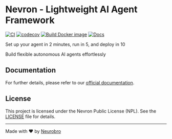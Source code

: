 # Nevron - Lightweight AI Agent Framework
[![CI](https://github.com/axioma-ai-labs/nevron/actions/workflows/main.yml/badge.svg)](https://github.com/axioma-ai-labs/nevron/actions/workflows/main.yml)
[![codecov](https://codecov.io/gh/axioma-ai-labs/nevron/branch/main/graph/badge.svg?token=krO46pgB7P)](https://codecov.io/gh/axioma-ai-labs/nevron)
[![Build Docker image](https://github.com/axioma-ai-labs/nevron/actions/workflows/docker.yml/badge.svg)](https://github.com/axioma-ai-labs/nevron/actions/workflows/docker.yml)
[![Docs](https://img.shields.io/badge/Nevron-Docs-blue)](https://axioma-ai-labs.github.io/nevron/)

Set up your agent in 2 minutes, run in 5, and deploy in 10

Build flexible autonomous AI agents effortlessly

## Documentation

For further details, please refer to our [official documentation](https://axioma-ai-labs.github.io/nevron/).

## License

This project is licensed under the Nevron Public License (NPL). See the [LICENSE](LICENSE) file for details.

---

Made with ❤️ by [Neurobro](https://neurobro.ai)
